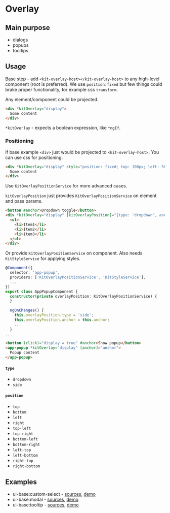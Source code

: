 # Overlay

## Main purpose
 
* dialogs
* popups
* tooltips


## Usage

Base step - add `<kit-overlay-host></kit-overlay-host>` to any high-level component (root is preferred). We use `position:fixed` but few things could brake proper functionality, for example css `transform`.

Any element/component could be projected.

```html
<div *kitOverlay="display">
  Some content
</div>
```

`*kitOverlay` - expects a boolean expression, like `*ngIf`.

### Positioning

If base example `<div>` just would be projected to `<kit-overlay-host>`. You can use css for positioning.

```html
<div *kitOverlay="display" style="position: fixed; top: 100px; left: 50%; transform: translateX(-50%)">
  Some content
</div>
```

Use `KitOverlayPositionService` for more advanced cases.

`kitOverlayPosition` just provides `KitOverlayPositionService` on element and pass params.

```html
<button #anchor>Dropdown toggle</button>
<div *kitOverlay="display" [kitOverlayPosition]="{type: 'dropdown', anchor: anchor}">
  <ul>
    <li>Item1</li>
    <li>Item2</li>
    <li>Item3</li>
  </ul>
</div>
```

Or provide `KitOverlayPositionService` on component. Also needs `KitStyleService` for applying styles.

```ts
@Component({
  selector: 'app-popup',
  providers: ['KitOverlayPositionService', 'KitStyleService'],
  ...
})
export class AppPopupComponent {
  constructor(private overlayPosition: KitOverlayPositionService) {
  }
  
  ngOnChanges() {
    this.overlayPosition.type = 'side';
    this.overlayPosition.anchor = this.anchor;
    ...
  }
...
```

```html
<button (click)="display = true" #anchor>Show popup</button>
<app-popup *kitOverlay="display" [anchor]="anchor">
  Popup content
</app-popup>
``` 

#### `type`

* `dropdown`
* `side`

#### `position`

* `top`
* `bottom`
* `left`
* `right`
* `top-left`
* `top-right`
* `bottom-left`
* `bottom-right`
* `left-top`
* `left-bottom`
* `right-top`
* `right-bottom`


## Examples

* ui-base:custom-select - [sources](https://github.com/ngx-kit/ui-base/tree/master/src/lib/ui-custom-select), [demo](http://ngx-kit.com/ui-base/module/ui-custom-select) 
* ui-base:modal - [sources](https://github.com/ngx-kit/ui-base/tree/master/src/lib/ui-modal), [demo](http://ngx-kit.com/ui-base/module/ui-modal) 
* ui-base:tooltip - [sources](https://github.com/ngx-kit/ui-base/tree/master/src/lib/ui-tooltip), [demo](http://ngx-kit.com/ui-base/module/ui-tooltip) 

